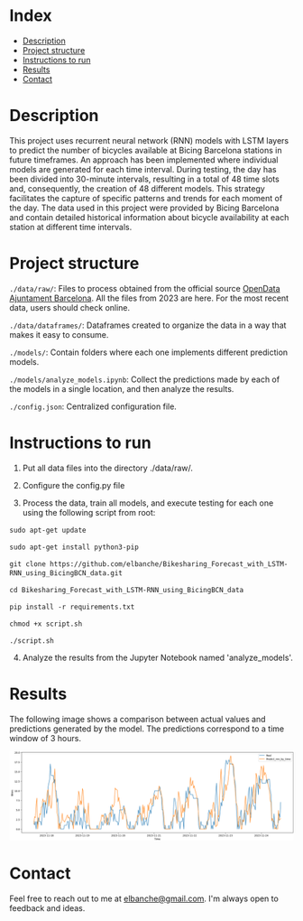 # Index
- [Description](#Description)
- [Project structure](#project-structure)
- [Instructions to run](#instructions-to-run)
- [Results](#Results)
- [Contact](#Contact)

# Description

This project uses recurrent neural network (RNN) models with LSTM layers to predict the number of bicycles available at Bicing Barcelona stations in future timeframes. An approach has been implemented where individual models are generated for each time interval. During testing, the day has been divided into 30-minute intervals, resulting in a total of 48 time slots and, consequently, the creation of 48 different models. This strategy facilitates the capture of specific patterns and trends for each moment of the day. The data used in this project were provided by Bicing Barcelona and contain detailed historical information about bicycle availability at each station at different time intervals.


# Project structure

`./data/raw/`: Files to process obtained from the official source [OpenData Ajuntament Barcelona](https://opendata-ajuntament.barcelona.cat/data/ca/dataset/estat-estacions-bicing). All the files from 2023 are here. For the most recent data, users should check online.

`./data/dataframes/`: Dataframes created to organize the data in a way that makes it easy to consume.

`./models/`: Contain folders where each one implements different prediction models.

`./models/analyze_models.ipynb`: Collect the predictions made by each of the models in a single location, and then analyze the results.

`./config.json`: Centralized configuration file.


# Instructions to run

1. Put all data files into the directory ./data/raw/.

2. Configure the config.py file

3. Process the data, train all models, and execute testing for each one using the following script from root:

```
sudo apt-get update
```

```
sudo apt-get install python3-pip
```

```
git clone https://github.com/elbanche/Bikesharing_Forecast_with_LSTM-RNN_using_BicingBCN_data.git
```

```
cd Bikesharing_Forecast_with_LSTM-RNN_using_BicingBCN_data
```

```
pip install -r requirements.txt
```

```
chmod +x script.sh
```

```
./script.sh
```

4. Analyze the results from the Jupyter Notebook named 'analyze_models'.

# Results

The following image shows a comparison between actual values and predictions generated by the model. The predictions correspond to a time window of 3 hours.

![image info](/image.png) 

# Contact
Feel free to reach out to me at elbanche@gmail.com. I'm always open to feedback and ideas.
